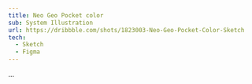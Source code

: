```yaml
---
title: Neo Geo Pocket color
sub: System Illustration
url: https://dribbble.com/shots/1823003-Neo-Geo-Pocket-Color-Sketch
tech:
  - Sketch
  - Figma
---
```


...